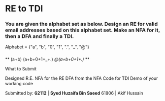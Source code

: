 # RE to TDI #
### You are given the alphabet set as below. Design an RE for valid email addresses based on this alphabet set.  Make an NFA for it, then a DFA and finally a TDI.

Alphabet = {"a", "b", "0", "1", ".", "_", "@"}
 ###

** (a+b) (a+b+0+1+_+.) *@(a+b+0+1+.)* **


What to Submit

Designed R.E.
NFA for the RE
DFA from the NFA
Code for TDI
Demo of your working code

Submitted by: **62112** | **Syed Huzaifa Bin Saeed** <!--this is the group leader in bold-->
61806 | Akif Hussain
